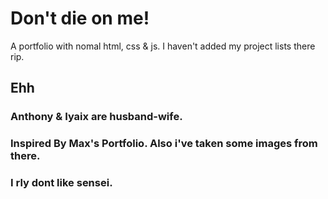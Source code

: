 # Don't die on me!
A portfolio with nomal html, css & js. I haven't added my project lists there rip.

## Ehh


### Anthony & Iyaix are husband-wife.

### Inspired By Max's Portfolio. Also i've taken some images from there.







### I rly dont like sensei.
